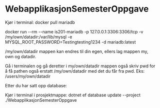 # WebapplikasjonSemesterOppgave

Kjør i terminal: 
docker pull mariadb

docker run --rm --name is201-mariadb -p 127.0.0.1:3306:3306/tcp -v /my/own/datadir:/var/lib/mysql -e
MYSQL_ROOT_PASSWORD=Testingtesting1234 -d mariadb:latest

/my/own/datadir mappen kan endres til din egen, ellers lag mappen my, own og datadir.

Gå i terminalen og gå deretter i my/own/datadir mappen også skriv pwd for å få pathen også erstatt /my/own/datadir med det du får fra pwd. Eks: /users/my/own/datadir

Etter du har satt opp database:

Kjør i terminal i prosjektmappe:
dotnet ef database update --project ./WebapplikasjonSemesterOppgave
